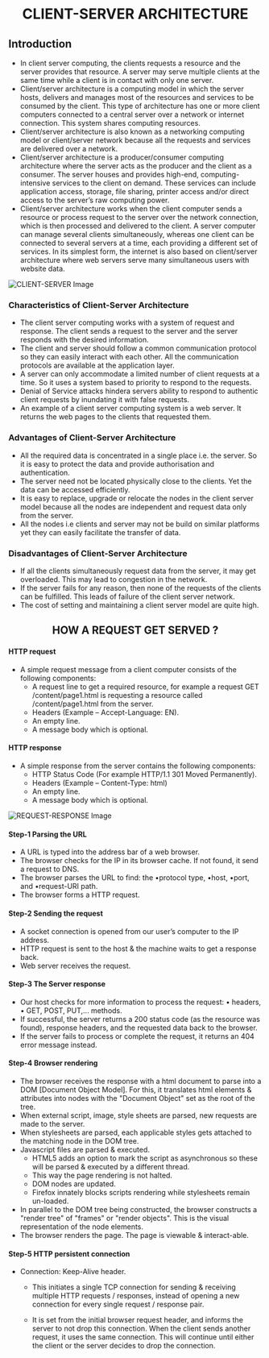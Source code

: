 # <p align = "center">CLIENT-SERVER ARCHITECTURE</p>
## Introduction

* In client server computing, the clients requests a resource and the server provides that resource. A server may serve multiple clients at the same time while a client is in contact with only one server.
* Client/server architecture is a computing model in which the server hosts, delivers and manages most of the resources and services to be consumed by the client. This type of architecture has one or more client computers connected to a central server over a network or internet connection. This system shares computing resources.
* Client/server architecture is also known as a networking computing model or client/server network because all the requests and services are delivered over a network.
* Client/server architecture is a producer/consumer computing architecture where the server acts as the producer and the client as a consumer. The server houses and provides high-end, computing-intensive services to the client on demand. These services can include application access, storage, file sharing, printer access and/or direct access to the server’s raw computing power.
* Client/server architecture works when the client computer sends a resource or process request to the server over the network connection, which is then processed and delivered to the client. A server computer can manage several clients simultaneously, whereas one client can be connected to several servers at a time, each providing a different set of services. In its simplest form, the internet is also based on client/server architecture where web servers serve many simultaneous users with website data.

![CLIENT-SERVER Image](https://www.tutorialspoint.com/assets/questions/media/10924/Client%20Server%20Architecture.PNG "Client-Server")

### Characteristics of Client-Server Architecture

* The client server computing works with a system of request and response. The client sends a request to the server and the server responds with the desired information.
* The client and server should follow a common communication protocol so they can easily interact with each other. All the communication protocols are available at the application layer.
* A server can only accommodate a limited number of client requests at a time. So it uses a system based to priority to respond to the requests.
* Denial of Service attacks hindera servers ability to respond to authentic client requests by inundating it with false requests.
* An example of a client server computing system is a web server. It returns the web pages to the clients that requested them.

### Advantages of Client-Server Architecture
* All the required data is concentrated in a single place i.e. the server. So it is easy to protect the data and provide authorisation and authentication.
* The server need not be located physically close to the clients. Yet the data can be accessed efficiently.
* It is easy to replace, upgrade or relocate the nodes in the client server model because all the nodes are independent and request data only from the server.
* All the nodes i.e clients and server may not be build on similar platforms yet they can easily facilitate the transfer of data.

### Disadvantages of Client-Server Architecture
* If all the clients simultaneously request data from the server, it may get overloaded. This may lead to congestion in the network.
* If the server fails for any reason, then none of the requests of the clients can be fulfilled. This leads of failure of the client server network.
* The cost of setting and maintaining a client server model are quite high.

## <p align = "center">HOW A REQUEST GET SERVED ?</p>
#### HTTP request
* A simple request message from a client computer consists of the following components:
  * A request line to get a required resource, for example a request GET /content/page1.html is requesting a resource called /content/page1.html from the server.
  * Headers (Example – Accept-Language: EN).
  * An empty line.
  * A message body which is optional.

#### HTTP response
* A simple response from the server contains the following components:
  * HTTP Status Code (For example HTTP/1.1 301 Moved Permanently).
  * Headers (Example – Content-Type: html)
  * An empty line.
  * A message body which is optional.

![REQUEST-RESPONSE Image](https://www.ntu.edu.sg/home/ehchua/programming/webprogramming/images/HTTP.png "Request-Response")

#### Step-1  Parsing the URL
* A URL is typed into the address bar of a web browser.
* The browser checks for the IP in its browser cache. If not found, it send a request to DNS.
* The browser parses the URL to find: the •protocol type, •host, •port, and •request-URI path.
* The browser forms a HTTP request.

#### Step-2  Sending the request
* A socket connection is opened from our user’s computer to the IP address.
* HTTP request is sent to the host & the machine waits to get a response back.
* Web server receives the request.

#### Step-3  The Server response
* Our host checks for more information to process the request: • headers, • GET, POST, PUT,... methods.
* If successful, the server returns a 200 status code (as the resource was found), response headers, and the requested data back to the browser.
* If the server fails to process or complete the request, it returns an 404 error message instead.

#### Step-4  Browser rendering
* The browser receives the response with a html document to parse into a DOM [Document Object Model]. For this, it translates html elements & attributes into nodes with the "Document Object" set as the root of the tree.
* When external script, image, style sheets are parsed, new requests are made to the server.
* When stylesheets are parsed, each applicable styles gets attached to the matching node in the DOM tree.
* Javascript files are parsed & executed.
  * HTML5 adds an option to mark the script as asynchronous so these will be parsed & executed by a different thread.
  * This way the page rendering is not halted.
  * DOM nodes are updated.
  * Firefox innately blocks scripts rendering while stylesheets remain un-loaded.
* In parallel to the DOM tree being constructed, the browser constructs a "render tree" of "frames" or "render objects". This is the visual representation of the node elements.
* The browser renders the page. The page is viewable & interact-able.

#### Step-5  HTTP persistent connection
* Connection: Keep-Alive header.
  * This initiates a single TCP connection for sending & receiving multiple HTTP requests / responses, instead of opening a new connection for every single request / response pair.

  * It is set from the initial browser request header, and informs the server to not drop this connection. When the client sends another request, it uses the same connection. This will continue until either the client or the server decides to drop the connection.














